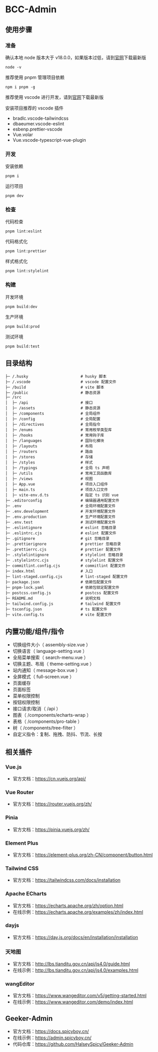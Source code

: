 # BCC-Admin

## 使用步骤

### 准备

确认本地 node 版本大于 v18.0.0，如果版本过低，请到[官网](https://nodejs.org/en)下载最新版

```shell
node -v
```

推荐使用 pnpm 管理项目依赖

```shell
npm i pnpm -g
```

推荐使用 vscode 进行开发，请到[官网](https://code.visualstudio.com/)下载最新版

安装项目推荐的 vscode 插件

- bradlc.vscode-tailwindcss
- dbaeumer.vscode-eslint
- esbenp.prettier-vscode
- Vue.volar
- Vue.vscode-typescript-vue-plugin

### 开发

安装依赖

```shell
pnpm i
```

运行项目

```shell
pnpm dev
```

### 检查

代码检查

```shell
pnpm lint:eslint
```

代码格式化

```shell
pnpm lint:prettier
```

样式格式化

```shell
pnpm lint:stylelint
```

### 构建

开发环境

```shell
pnpm build:dev
```

生产环境

```shell
pnpm build:prod
```

测试环境

```shell
pnpm build:test
```

## 目录结构

```
├─ /.husky                       # husky 脚本
├─ /.vscode                      # vscode 配置文件
├─ /build                        # vite 脚本
├─ /public                       # 静态资源
├─ /src
│  ├─ /api                       # 接口
│  ├─ /assets                    # 静态资源
│  ├─ /components                # 全局组件
│  ├─ /config                    # 全局配置
│  ├─ /directives                # 全局指令
│  ├─ /enums                     # 常用枚举类型库
│  ├─ /hooks                     # 常用钩子库
│  ├─ /languages                 # 国际化模块
│  ├─ /layouts                   # 布局
│  ├─ /routers                   # 路由
│  ├─ /stores                    # 存储
│  ├─ /styles                    # 样式
│  ├─ /typings                   # 全局 ts 声明
│  ├─ /utils                     # 常用工具函数库
│  ├─ /views                     # 视图
│  ├─ App.vue                    # 项目入口组件
│  ├─ main.ts                    # 项目入口文件
│  ├─ vite-env.d.ts              # 指定 ts 识别 vue
├─ .editorconfig                 # 编辑器通用配置文件
├─ .env                          # 全局环境配置文件
├─ .env.development              # 开发环境配置文件
├─ .env.production               # 生产环境配置文件
├─ .env.test                     # 测试环境配置文件
├─ .eslintignore                 # eslint 忽略目录
├─ .eslintrc.cjs                 # eslint 配置文件
├─ .gitignore                    # git 忽略目录
├─ .prettierignore               # prettier 忽略目录
├─ .prettierrc.cjs               # prettier 配置文件
├─ .stylelintignore              # stylelint 忽略目录
├─ .stylelintrc.cjs              # stylelint 配置文件
├─ commitlint.config.cjs         # commitlint 配置文件
├─ index.html                    # 入口
├─ lint-staged.config.cjs        # lint-staged 配置文件
├─ package.json                  # 依赖包配置文件
├─ pnpm-lock.yaml                # 依赖包锁定配置文件
├─ postcss.config.js             # postcss 配置文件
├─ README.md                     # 说明文档
├─ tailwind.config.js            # tailwind 配置文件
├─ tsconfig.json                 # ts 配置文件
├─ vite.config.ts                # vite 配置文件
```

## 内置功能/组件/指令

- 切换组件大小（ assembly-size.vue ）
- 切换语言（ language-setting.vue ）
- 全局菜单搜索（ search-menu.vue ）
- 切换主题、布局（ theme-setting.vue ）
- 站内通知（ message-box.vue ）
- 全屏模式（ full-screen.vue ）
- 页面缓存
- 页面标签
- 菜单权限控制
- 按钮权限控制
- 接口请求/取消（ /api ）
- 图表（ /components/echarts-wrap ）
- 表格（ /components/pro-table ）
- 树（ /components/tree-filter ）
- 自定义指令：复制、拖拽、防抖、节流、长按

## 相关插件

### Vue.js

- 官方文档：https://cn.vuejs.org/api/

### Vue Router

- 官方文档：https://router.vuejs.org/zh/

### Pinia

- 官方文档：https://pinia.vuejs.org/zh/

### Element Plus

- 官方文档：https://element-plus.org/zh-CN/component/button.html

### Tailwind CSS

- 官方文档：https://tailwindcss.com/docs/installation

### Apache ECharts

- 官方文档：https://echarts.apache.org/zh/option.html
- 在线示例：https://echarts.apache.org/examples/zh/index.html

### dayjs

- 官方文档：https://day.js.org/docs/en/installation/installation

### 天地图

- 官方文档：http://lbs.tianditu.gov.cn/api/js4.0/guide.html
- 在线示例：http://lbs.tianditu.gov.cn/api/js4.0/examples.html

### wangEditor

- 官方文档：https://www.wangeditor.com/v5/getting-started.html
- 在线示例：https://www.wangeditor.com/demo/index.html

## Geeker-Admin

- 官方文档：https://docs.spicyboy.cn/
- 在线示例：https://admin.spicyboy.cn/
- 代码仓库：https://github.com/HalseySpicy/Geeker-Admin
